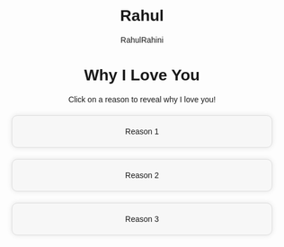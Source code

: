 # Rahul
RahulRahini
<!DOCTYPE html>
<html>
<head>
  <title>Why I Love You</title>
  <style>
    body {
      font-family: Arial, sans-serif;
      text-align: center;
    }
    .reason {
      background-color: #f7f7f7;
      padding: 20px;
      margin: 20px;
      border: 1px solid #ddd;
      border-radius: 10px;
      box-shadow: 0 0 10px rgba(0, 0, 0, 0.1);
    }
    .reason:hover {
      background-color: #fff;
      box-shadow: 0 0 10px rgba(0, 0, 0, 0.3);
    }
  </style>
</head>
<body>
  <h1>Why I Love You</h1>
  <p>Click on a reason to reveal why I love you!</p>
  <div class="reason" onclick="showReason(this)">
    <span>Reason 1</span>
    <p id="reason-1" style="display: none;">You make me laugh every day.</p>
  </div>
  <div class="reason" onclick="showReason(this)">
    <span>Reason 2</span>
    <p id="reason-2" style="display: none;">You're an amazing partner and friend.</p>
  </div>
  <div class="reason" onclick="showReason(this)">
    <span>Reason 3</span>
    <p id="reason-3" style="display: none;">You support me in everything I do.</p>
  </div>
  <!-- Add more reasons here! -->
  <script>
    function showReason(element) {
      var reasonId = element.children[1].id;
      document.getElementById(reasonId).style.display = "block";
    }
  </script>
</body>
</html>
